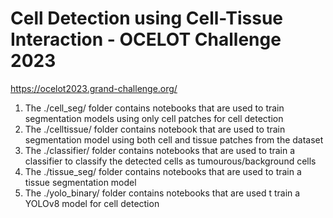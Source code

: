 # Cell Detection using Cell-Tissue Interaction - OCELOT Challenge 2023
https://ocelot2023.grand-challenge.org/

1. The ./cell_seg/ folder contains notebooks that are used to train segmentation models using only cell patches for cell detection
2. The ./celltissue/ folder contains notebook that are used to train segmentation model using both cell and tissue patches from the dataset
3. The ./classifier/ folder contains notebooks that are used to train a classifier to classify the detected cells as tumourous/background cells
4. The ./tissue_seg/ folder contains notebooks that are used to train a tissue segmentation model
5. The ./yolo_binary/ folder contains notebooks that are used t train a YOLOv8 model for cell detection
